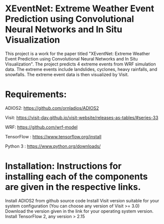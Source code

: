 # XEventNet: Extreme Weather Event Prediction using Convolutional Neural Networks and In Situ Visualization
This project is a work for the paper titled "XEventNet: Extreme Weather Event Prediction using Convolutional Neural Networks and In Situ Visualization". 
The project predicts 4 extreme events from WRF simulation data. The extreme events include landslides, cyclones, heavy rainfalls, and snowfalls. 
The extreme event data is then visualized by Visit.

# Requirements:
ADIOS2: https://github.com/ornladios/ADIOS2

Visit: https://visit-dav.github.io/visit-website/releases-as-tables/#series-33

WRF: https://github.com/wrf-model

TensorFlow : https://www.tensorflow.org/install

Python 3 : https://www.python.org/downloads/

# Installation: Instructions for installing each of the components are given in the respective links.
Install ADIOS2 from github source code
Install Visit version suitable for your system configuration (You can choose any version of Visit >= 3.0)
	Download the version given in the link for your operating system version.
Install TensorFlow 2, any version > 2.15
